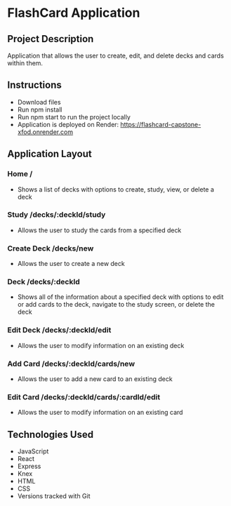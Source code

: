 # FlashCard Application

## Project Description
Application that allows the user to create, edit, and delete decks and cards within them.

## Instructions
- Download files
- Run npm install
- Run npm start to run the project locally
- Application is deployed on Render: https://flashcard-capstone-xfod.onrender.com

## Application Layout
### Home	/
- Shows a list of decks with options to create, study, view, or delete a deck
### Study	/decks/:deckId/study
- Allows the user to study the cards from a specified deck
### Create Deck	/decks/new
- Allows the user to create a new deck
### Deck	/decks/:deckId
- Shows all of the information about a specified deck with options to edit or add cards to the deck, navigate to the study screen, or delete the deck
### Edit Deck	/decks/:deckId/edit
- Allows the user to modify information on an existing deck
### Add Card	/decks/:deckId/cards/new
- Allows the user to add a new card to an existing deck
### Edit Card	/decks/:deckId/cards/:cardId/edit
- Allows the user to modify information on an existing card
## Technologies Used
- JavaScript
- React
- Express
- Knex
- HTML
- CSS
- Versions tracked with Git



